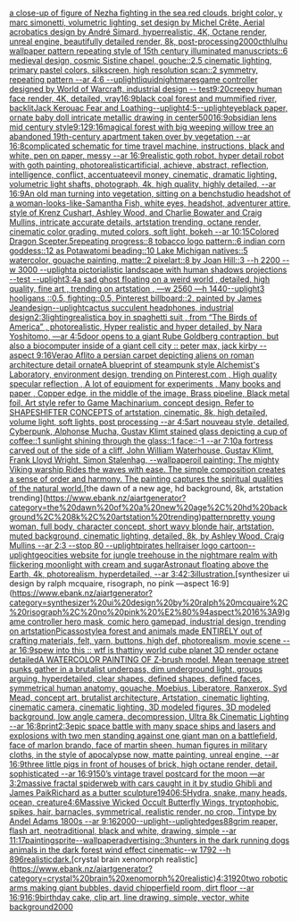 [a close-up of figure of Nezha fighting in the sea,red clouds, bright color, y marc simonetti, volumetric lighting, set design by Michel Crête, Aerial acrobatics design by André Simard, hyperrealistic, 4K, Octane render, unreal engine, beautifully detailed render, 8k, post-processing](https://www.ebank.nz/aiartgenerator?category=a%20close-up%20of%20figure%20of%20Nezha%20fighting%20in%20the%20sea%2Cred%20clouds%2C%20bright%20color%2C%20y%20marc%20simonetti%2C%20volumetric%20lighting%2C%20set%20design%20by%20Michel%20Cr%C3%AAte%2C%20Aerial%20acrobatics%20design%20by%20Andr%C3%A9%20Simard%2C%20hyperrealistic%2C%204K%2C%20Octane%20render%2C%20unreal%20engine%2C%20beautifully%20detailed%20render%2C%208k%2C%20post-processing)[2000](https://www.ebank.nz/aiartgenerator?category=2000)[cthlulhu wallpaper pattern repeating style of 15th century illuminated manuscripts::6 medieval design, cosmic Sistine chapel, gouche::2.5 cinematic lighting, primary pastel colors, silkscreen, high resolution scan::2 symmetry, repeating pattern --ar 4:6 --uplight](https://www.ebank.nz/aiartgenerator?category=cthlulhu%20wallpaper%20pattern%20repeating%20style%20of%2015th%20century%20illuminated%20manuscripts%3A%3A6%20medieval%20design%2C%20cosmic%20Sistine%20chapel%2C%20gouche%3A%3A2.5%20cinematic%20lighting%2C%20primary%20pastel%20colors%2C%20silkscreen%2C%20high%20resolution%20scan%3A%3A2%20symmetry%2C%20repeating%20pattern%20--ar%204%3A6%20--uplight)[liquid](https://www.ebank.nz/aiartgenerator?category=liquid)[nightmares](https://www.ebank.nz/aiartgenerator?category=nightmares)[game controller designed by World of Warcraft, industrial design -- test](https://www.ebank.nz/aiartgenerator?category=game%20controller%20designed%20by%20World%20of%20Warcraft%2C%20industrial%20design%20--%20test)[9:20](https://www.ebank.nz/aiartgenerator?category=9%3A20)[creepy human face render, 4K, detailed, vray](https://www.ebank.nz/aiartgenerator?category=creepy%20human%20face%20render%2C%204K%2C%20detailed%2C%20vray)[16:9](https://www.ebank.nz/aiartgenerator?category=16%3A9)[black coal forest and mummified river, backlit](https://www.ebank.nz/aiartgenerator?category=black%20coal%20forest%20and%20mummified%20river%2C%20backlit)[Jack Kerouac Fear and Loathing](https://www.ebank.nz/aiartgenerator?category=Jack%20Kerouac%20Fear%20and%20Loathing)[--uplight](https://www.ebank.nz/aiartgenerator?category=--uplight)[4:5](https://www.ebank.nz/aiartgenerator?category=4%3A5)[--uplight](https://www.ebank.nz/aiartgenerator?category=--uplight)[eye](https://www.ebank.nz/aiartgenerator?category=eye)[black paper, ornate baby doll intricate metallic drawing in center](https://www.ebank.nz/aiartgenerator?category=black%20paper%2C%20ornate%20baby%20doll%20intricate%20metallic%20drawing%20in%20center)[500](https://www.ebank.nz/aiartgenerator?category=500)[16:9](https://www.ebank.nz/aiartgenerator?category=16%3A9)[obsidian lens mid century style](https://www.ebank.nz/aiartgenerator?category=obsidian%20lens%20mid%20century%20style)[9:12](https://www.ebank.nz/aiartgenerator?category=9%3A12)[9:16](https://www.ebank.nz/aiartgenerator?category=9%3A16)[magical forest with big weeping willow tree an abandoned 19th-century apartment taken over by vegetation --ar 16:8](https://www.ebank.nz/aiartgenerator?category=magical%20forest%20with%20big%20weeping%20willow%20tree%20an%20abandoned%2019th-century%20apartment%20taken%20over%20by%20vegetation%20--ar%2016%3A8)[complicated schematic for time travel machine, instructions, black and white, pen on paper, messy --ar 16:9](https://www.ebank.nz/aiartgenerator?category=complicated%20schematic%20for%20time%20travel%20machine%2C%20instructions%2C%20black%20and%20white%2C%20pen%20on%20paper%2C%20messy%20--ar%2016%3A9)[realistic goth robot, hyper detail robot with goth painting, photorealistic](https://www.ebank.nz/aiartgenerator?category=realistic%20goth%20robot%2C%20hyper%20detail%20robot%20with%20goth%20painting%2C%20photorealistic)[artificial, achieve, abstract, reflection, intelligence, conflict, accentuate](https://www.ebank.nz/aiartgenerator?category=artificial%2C%20achieve%2C%20abstract%2C%20reflection%2C%20intelligence%2C%20conflict%2C%20accentuate)[evil money, cinematic, dramatic lighting, volumetric light shafts, photograph, 4k, high quality, highly detailed, --ar 16:9](https://www.ebank.nz/aiartgenerator?category=evil%20money%2C%20cinematic%2C%20dramatic%20lighting%2C%20volumetric%20light%20shafts%2C%20photograph%2C%204k%2C%20high%20quality%2C%20highly%20detailed%2C%20--ar%2016%3A9)[An old man turning into vegetation, sitting on a bench](https://www.ebank.nz/aiartgenerator?category=An%20old%20man%20turning%20into%20vegetation%2C%20sitting%20on%20a%20bench)[studio headshot of a woman-looks-like-Samantha Fish, white eyes, headshot, adventurer attire, style of Krenz Cushart, Ashley Wood, and Charlie Bowater and Craig Mullins, intricate accurate details, artstation trending, octane render, cinematic color grading, muted colors, soft light, bokeh --ar 10:15](https://www.ebank.nz/aiartgenerator?category=studio%20headshot%20of%20a%20woman-looks-like-Samantha%20Fish%2C%20white%20eyes%2C%20headshot%2C%20adventurer%20attire%2C%20style%20of%20Krenz%20Cushart%2C%20Ashley%20Wood%2C%20and%20Charlie%20Bowater%20and%20Craig%20Mullins%2C%20intricate%20accurate%20details%2C%20artstation%20trending%2C%20octane%20render%2C%20cinematic%20color%20grading%2C%20muted%20colors%2C%20soft%20light%2C%20bokeh%20--ar%2010%3A15)[Colored Dragon Scepter](https://www.ebank.nz/aiartgenerator?category=Colored%20Dragon%20Scepter)[.5](https://www.ebank.nz/aiartgenerator?category=.5)[repeating progress::8 tobacco logo pattern::6 indian corn goddess::12 as Potawatomi beading::10 Lake Michigan natives::5 watercolor, gouache painting, matte::2 pixelart::8 by Joan Hill::3 --h 2200 --w 3000 --uplight](https://www.ebank.nz/aiartgenerator?category=repeating%20progress%3A%3A8%20tobacco%20logo%20pattern%3A%3A6%20indian%20corn%20goddess%3A%3A12%20as%20Potawatomi%20beading%3A%3A10%20Lake%20Michigan%20natives%3A%3A5%20watercolor%2C%20gouache%20painting%2C%20matte%3A%3A2%20pixelart%3A%3A8%20by%20Joan%20Hill%3A%3A3%20--h%202200%20--w%203000%20--uplight)[a pictorialistic landscape with human shadows projections  --test --uplight](https://www.ebank.nz/aiartgenerator?category=a%20pictorialistic%20landscape%20with%20human%20shadows%20projections%20%20--test%20--uplight)[3:4](https://www.ebank.nz/aiartgenerator?category=3%3A4)[a sad ghost floating on a weird world , detailed, high quality, fine art , trending on artstation , —w 2560 —h 1440](https://www.ebank.nz/aiartgenerator?category=a%20sad%20ghost%20floating%20on%20a%20weird%20world%20%2C%20detailed%2C%20high%20quality%2C%20fine%20art%20%2C%20trending%20on%20artstation%20%2C%20%E2%80%94w%202560%20%E2%80%94h%201440)[--uplight](https://www.ebank.nz/aiartgenerator?category=--uplight)[3 hooligans ::0.5, fighting::0.5, Pinterest billboard::2, painted by James Jean](https://www.ebank.nz/aiartgenerator?category=3%20hooligans%20%3A%3A0.5%2C%20fighting%3A%3A0.5%2C%20Pinterest%20billboard%3A%3A2%2C%20painted%20by%20James%20Jean)[design](https://www.ebank.nz/aiartgenerator?category=design)[--uplight](https://www.ebank.nz/aiartgenerator?category=--uplight)[cactus succulent headphones, industrial design](https://www.ebank.nz/aiartgenerator?category=cactus%20succulent%20headphones%2C%20industrial%20design)[2:3](https://www.ebank.nz/aiartgenerator?category=2%3A3)[lighting](https://www.ebank.nz/aiartgenerator?category=lighting)[realistic](https://www.ebank.nz/aiartgenerator?category=realistic)[a boy in spaghetti  suit , from “The Birds of America” , photorealistic, Hyper realistic and hyper detailed, by  Nara Yoshitomo, —ar 4:5](https://www.ebank.nz/aiartgenerator?category=a%20boy%20in%20spaghetti%20%20suit%20%2C%20from%20%E2%80%9CThe%20Birds%20of%20America%E2%80%9D%20%2C%20photorealistic%2C%20Hyper%20realistic%20and%20hyper%20detailed%2C%20by%20%20Nara%20Yoshitomo%2C%20%E2%80%94ar%204%3A5)[door opens to a giant Rube Goldberg contraption, but also a biocomputer inside of a giant cell city :: peter max, jack kirby  --aspect 9:16](https://www.ebank.nz/aiartgenerator?category=door%20opens%20to%20a%20giant%20Rube%20Goldberg%20contraption%2C%20but%20also%20a%20biocomputer%20inside%20of%20a%20giant%20cell%20city%20%3A%3A%20peter%20max%2C%20jack%20kirby%20%20--aspect%209%3A16)[Verao Aflito a persian carpet depicting aliens on roman architecture detail ornate](https://www.ebank.nz/aiartgenerator?category=Verao%20Aflito%20a%20persian%20carpet%20depicting%20aliens%20on%20roman%20architecture%20detail%20ornate)[A blueprint of steampunk style Alchemist's Laboratory,  environment  design,  trending on Pinterest.com  , High quality specular reflection , A lot of equipment for experiments , Many books and paper ,  Copper  edge, in the middle of the image, Brass pipeline,  Black metal foil,  Art style refer to Game Machinarium.  concept design, Refer to SHAPESHIFTER CONCEPTS  of artstation, cinematic,  8k, high detailed,  volume light,  soft lights,  post processing    --ar 4:5](https://www.ebank.nz/aiartgenerator?category=A%20blueprint%20of%20steampunk%20style%20Alchemist%27s%20Laboratory%2C%20%20environment%20%20design%2C%20%20trending%20on%20Pinterest.com%20%20%2C%20High%20quality%20specular%20reflection%20%2C%20A%20lot%20of%20equipment%20for%20experiments%20%2C%20Many%20books%20and%20paper%20%2C%20%20Copper%20%20edge%2C%20in%20the%20middle%20of%20the%20image%2C%20Brass%20pipeline%2C%20%20Black%20metal%20foil%2C%20%20Art%20style%20refer%20to%20Game%20Machinarium.%20%20concept%20design%2C%20Refer%20to%20SHAPESHIFTER%20CONCEPTS%20%20of%20artstation%2C%20cinematic%2C%20%208k%2C%20high%20detailed%2C%20%20volume%20light%2C%20%20soft%20lights%2C%20%20post%20processing%20%20%20%20--ar%204%3A5)[art nouveau style, detailed, Cyberpunk, Alphonse Mucha, Gustav Klimt stained glass depicting a cup of coffee::1 sunlight shining through the glass::1 face::-1 --ar 7:10](https://www.ebank.nz/aiartgenerator?category=art%20nouveau%20style%2C%20detailed%2C%20Cyberpunk%2C%20Alphonse%20Mucha%2C%20Gustav%20Klimt%20stained%20glass%20depicting%20a%20cup%20of%20coffee%3A%3A1%20sunlight%20shining%20through%20the%20glass%3A%3A1%20face%3A%3A-1%20--ar%207%3A10)[a fortress carved out of the side of a cliff, John William Waterhouse, Gustav Klimt, Frank Lloyd Wright, Simon Stalenhag, --wallpaper](https://www.ebank.nz/aiartgenerator?category=a%20fortress%20carved%20out%20of%20the%20side%20of%20a%20cliff%2C%20John%20William%20Waterhouse%2C%20Gustav%20Klimt%2C%20Frank%20Lloyd%20Wright%2C%20Simon%20Stalenhag%2C%20--wallpaper)[oil painting: The mighty Viking warship Rides the waves with ease.  The simple composition creates a sense of order and harmony. The painting captures the spiritual qualities of the natural world.](https://www.ebank.nz/aiartgenerator?category=oil%20painting%3A%20The%20mighty%20Viking%20warship%20Rides%20the%20waves%20with%20ease.%20%20The%20simple%20composition%20creates%20a%20sense%20of%20order%20and%20harmony.%20The%20painting%20captures%20the%20spiritual%20qualities%20of%20the%20natural%20world.)[the dawn of a new age, hd background, 8k, artstation trending](https://www.ebank.nz/aiartgenerator?category=the%20dawn%20of%20a%20new%20age%2C%20hd%20background%2C%208k%2C%20artstation%20trending)[pattern](https://www.ebank.nz/aiartgenerator?category=pattern)[pretty young woman, full body, character concept, short wavy blonde hair, artstation, muted background, cinematic lighting, detailed, 8k, by Ashley Wood, Craig Mullins --ar 2:3 --stop 80 --uplight](https://www.ebank.nz/aiartgenerator?category=pretty%20young%20woman%2C%20full%20body%2C%20character%20concept%2C%20short%20wavy%20blonde%20hair%2C%20artstation%2C%20muted%20background%2C%20cinematic%20lighting%2C%20detailed%2C%208k%2C%20by%20Ashley%20Wood%2C%20Craig%20Mullins%20--ar%202%3A3%20--stop%2080%20--uplight)[pirates hellraiser logo cartoon](https://www.ebank.nz/aiartgenerator?category=pirates%20hellraiser%20logo%20cartoon)[--uplight](https://www.ebank.nz/aiartgenerator?category=--uplight)[geocities website for jungle treehouse in the nightmare realm with flickering moonlight with cream and sugar](https://www.ebank.nz/aiartgenerator?category=geocities%20website%20for%20jungle%20treehouse%20in%20the%20nightmare%20realm%20with%20flickering%20moonlight%20with%20cream%20and%20sugar)[Astronaut floating above the Earth, 4k, photorealism, hyperdetailed, --ar 3:4](https://www.ebank.nz/aiartgenerator?category=Astronaut%20floating%20above%20the%20Earth%2C%204k%2C%20photorealism%2C%20hyperdetailed%2C%20--ar%203%3A4)[2:3](https://www.ebank.nz/aiartgenerator?category=2%3A3)[illustration.](https://www.ebank.nz/aiartgenerator?category=illustration.)[synthesizer ui design by ralph mcquaire, risograph, no pink —aspect 16:9](https://www.ebank.nz/aiartgenerator?category=synthesizer%20ui%20design%20by%20ralph%20mcquaire%2C%20risograph%2C%20no%20pink%20%E2%80%94aspect%2016%3A9)[game controller hero mask, comic hero gamepad, industrial design, trending on artstation](https://www.ebank.nz/aiartgenerator?category=game%20controller%20hero%20mask%2C%20comic%20hero%20gamepad%2C%20industrial%20design%2C%20trending%20on%20artstation)[Picasso](https://www.ebank.nz/aiartgenerator?category=Picasso)[style](https://www.ebank.nz/aiartgenerator?category=style)[a forest and animals made ENTIRELY out of crafting materials, felt, yarn, buttons, high def, photorealism, movie scene --ar 16:9](https://www.ebank.nz/aiartgenerator?category=a%20forest%20and%20animals%20made%20ENTIRELY%20out%20of%20crafting%20materials%2C%20felt%2C%20yarn%2C%20buttons%2C%20high%20def%2C%20photorealism%2C%20movie%20scene%20--ar%2016%3A9)[spew into this :: wtf is that](https://www.ebank.nz/aiartgenerator?category=spew%20into%20this%20%3A%3A%20wtf%20is%20that)[tiny world cube planet 3D render octane detailed](https://www.ebank.nz/aiartgenerator?category=tiny%20world%20cube%20planet%203D%20render%20octane%20detailed)[A WATERCOLOR PAINTING OF Z-brush model, Mean teenage street punks gather in a brutalist underpass, dim underground light, groups arguing, hyperdetailed, clear shapes, defined shapes, defined faces, symmetrical human anatomy, gouache, Moebius, Liberatore, Ranxerox, Syd Mead, concept art, brutalist architecture, Artstation, cinematic lighting, cinematic camera, cinematic lighting, 3D modeled figures, 3D modeled background, low angle camera, decompression, Ultra 8k Cinematic Lighting --ar 16:8](https://www.ebank.nz/aiartgenerator?category=A%20WATERCOLOR%20PAINTING%20OF%20Z-brush%20model%2C%20Mean%20teenage%20street%20punks%20gather%20in%20a%20brutalist%20underpass%2C%20dim%20underground%20light%2C%20groups%20arguing%2C%20hyperdetailed%2C%20clear%20shapes%2C%20defined%20shapes%2C%20defined%20faces%2C%20symmetrical%20human%20anatomy%2C%20gouache%2C%20Moebius%2C%20Liberatore%2C%20Ranxerox%2C%20Syd%20Mead%2C%20concept%20art%2C%20brutalist%20architecture%2C%20Artstation%2C%20cinematic%20lighting%2C%20cinematic%20camera%2C%20cinematic%20lighting%2C%203D%20modeled%20figures%2C%203D%20modeled%20background%2C%20low%20angle%20camera%2C%20decompression%2C%20Ultra%208k%20Cinematic%20Lighting%20--ar%2016%3A8)[print](https://www.ebank.nz/aiartgenerator?category=print)[2:3](https://www.ebank.nz/aiartgenerator?category=2%3A3)[epic space battle with many space ships and lasers and explosions with two men standing against one giant man on a battlefield, face of marlon brando, face of martin sheen, human figures in military cloths, in the style of apocalypse now, matte painting, unreal engine, --ar 16:9](https://www.ebank.nz/aiartgenerator?category=epic%20space%20battle%20with%20many%20space%20ships%20and%20lasers%20and%20explosions%20with%20two%20men%20standing%20against%20one%20giant%20man%20on%20a%20battlefield%2C%20face%20of%20marlon%20brando%2C%20face%20of%20martin%20sheen%2C%20human%20figures%20in%20military%20cloths%2C%20in%20the%20style%20of%20apocalypse%20now%2C%20matte%20painting%2C%20unreal%20engine%2C%20--ar%2016%3A9)[three little pigs in front of houses of brick, high octane render, detail, sophisticated --ar 16:9](https://www.ebank.nz/aiartgenerator?category=three%20little%20pigs%20in%20front%20of%20houses%20of%20brick%2C%20high%20octane%20render%2C%20detail%2C%20sophisticated%20--ar%2016%3A9)[1](https://www.ebank.nz/aiartgenerator?category=1)[50’s vintage travel postcard for the moon —ar 3:2](https://www.ebank.nz/aiartgenerator?category=50%E2%80%99s%20vintage%20travel%20postcard%20for%20the%20moon%20%E2%80%94ar%203%3A2)[massive fractal spiderweb with cars caught in it by studio Ghibli and James Paik](https://www.ebank.nz/aiartgenerator?category=massive%20fractal%20spiderweb%20with%20cars%20caught%20in%20it%20by%20studio%20Ghibli%20and%20James%20Paik)[Richard as a butter sculpture](https://www.ebank.nz/aiartgenerator?category=Richard%20as%20a%20butter%20sculpture)[1940](https://www.ebank.nz/aiartgenerator?category=1940)[6:5](https://www.ebank.nz/aiartgenerator?category=6%3A5)[Hydra, snake, many heads, ocean, creature](https://www.ebank.nz/aiartgenerator?category=Hydra%2C%20snake%2C%20many%20heads%2C%20ocean%2C%20creature)[4:6](https://www.ebank.nz/aiartgenerator?category=4%3A6)[](https://www.ebank.nz/aiartgenerator?category=)[Massive Wicked Occult Butterfly Wings, tryptophobic, spikes, hair, barnacles, symmetrical, realistic render, no crop, Tintype by Andel Adams 1800s --ar 9:16](https://www.ebank.nz/aiartgenerator?category=Massive%20Wicked%20Occult%20Butterfly%20Wings%2C%20tryptophobic%2C%20spikes%2C%20hair%2C%20barnacles%2C%20symmetrical%2C%20realistic%20render%2C%20no%20crop%2C%20Tintype%20by%20Andel%20Adams%201800s%20--ar%209%3A16)[2000](https://www.ebank.nz/aiartgenerator?category=2000)[--uplight](https://www.ebank.nz/aiartgenerator?category=--uplight)[--uplight](https://www.ebank.nz/aiartgenerator?category=--uplight)[edges](https://www.ebank.nz/aiartgenerator?category=edges)[88](https://www.ebank.nz/aiartgenerator?category=88)[grim reaper, flash art, neotraditional, black and white, drawing, simple --ar 11:17](https://www.ebank.nz/aiartgenerator?category=grim%20reaper%2C%20flash%20art%2C%20neotraditional%2C%20black%20and%20white%2C%20drawing%2C%20simple%20--ar%2011%3A17)[painting](https://www.ebank.nz/aiartgenerator?category=painting)[sprite](https://www.ebank.nz/aiartgenerator?category=sprite)[--wallpaper](https://www.ebank.nz/aiartgenerator?category=--wallpaper)[advertising::3](https://www.ebank.nz/aiartgenerator?category=advertising%3A%3A3)[hunters in the dark running dogs animals in the dark forest wind effect cinematic--w 1792 --h 896](https://www.ebank.nz/aiartgenerator?category=hunters%20in%20the%20dark%20running%20dogs%20animals%20in%20the%20dark%20forest%20wind%20effect%20cinematic--w%201792%20--h%20896)[realistic](https://www.ebank.nz/aiartgenerator?category=realistic)[dark.](https://www.ebank.nz/aiartgenerator?category=dark.)[crystal brain xenomorph realistic](https://www.ebank.nz/aiartgenerator?category=crystal%20brain%20xenomorph%20realistic)[4:3](https://www.ebank.nz/aiartgenerator?category=4%3A3)[1920](https://www.ebank.nz/aiartgenerator?category=1920)[two robotic arms making giant bubbles, david chipperfield room, dirt floor --ar 16:9](https://www.ebank.nz/aiartgenerator?category=two%20robotic%20arms%20making%20giant%20bubbles%2C%20david%20chipperfield%20room%2C%20dirt%20floor%20--ar%2016%3A9)[16:9](https://www.ebank.nz/aiartgenerator?category=16%3A9)[birthday cake, clip art, line drawing, simple, vector, white background](https://www.ebank.nz/aiartgenerator?category=birthday%20cake%2C%20clip%20art%2C%20line%20drawing%2C%20simple%2C%20vector%2C%20white%20background)[2000](https://www.ebank.nz/aiartgenerator?category=2000)